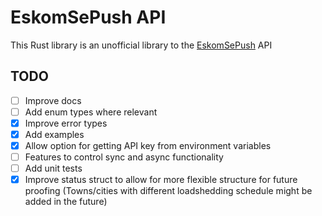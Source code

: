 # EskomSePush API

This Rust library is an unofficial library to the [EskomSePush](https://sepush.co.za) API 

## TODO

- [ ] Improve docs
- [ ] Add enum types where relevant
- [x] Improve error types
- [x] Add examples
- [x] Allow option for getting API key from environment variables
- [ ] Features to control sync and async functionality
- [ ] Add unit tests
- [x] Improve status struct to allow for more flexible structure for future proofing (Towns/cities with different loadshedding schedule might be added in the future)
